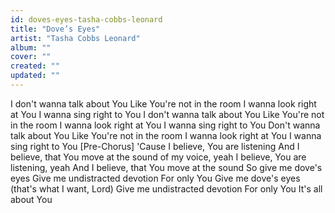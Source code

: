 ```yaml
---
id: doves-eyes-tasha-cobbs-leonard
title: "Dove’s Eyes"
artist: "Tasha Cobbs Leonard"
album: ""
cover: ""
created: ""
updated: ""
---
```


I don't wanna talk about You
Like You're not in the room
I wanna look right at You
I wanna sing right to You
I don't wanna talk about You
Like You're not in the room
I wanna look right at You
I wanna sing right to You
Don't wanna talk about You
Like You're not in the room
I wanna look right at You
I wanna sing right to You
[Pre-Chorus]
'Cause I believe, You are listening
And I believe, that You move at the sound of my voice, yeah
I believe, You are listening, yeah
And I believe, that You move at the sound
So give me dove's eyes
Give me undistracted devotion
For only You
Give me dove's eyes (that's what I want, Lord)
Give me undistracted devotion
For only You
It's all about You